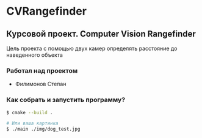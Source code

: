 # CVRangefinder

## Курсовой проект. Computer Vision Rangefinder

Цель проекта с помощью двух камер определять расстояние до наведенного объекта

### Работал над проектом

* Филимонов Степан

### Как собрать и запустить программу?

```bash
$ cmake --build .

# Или ваша картинка
$ ./main ./img/dog_test.jpg
```
